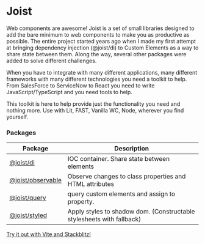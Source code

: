 # Joist

Web components are awesome! Joist is a set of small libraries designed to add the bare minimum to web components to make you as productive as possible. The entire project started years ago when I made my first attempt at bringing dependency injection (@joist/di) to Custom Elements as a way to share state between them. Along the way, several other packages were added to solve different challenges.

When you have to integrate with many different applications, many different frameworks with many different technologies you need a toolkit to help.
From SalesForce to ServiceNow to React you need to write JavaScript/TypeScript and you need tools to help.

This toolkit is here to help provide just the functionality you need and nothing more. Use with Lit, FAST, Vanilla WC, Node, wherever you find yourself.

### Packages

| Package                                  | Description                                                           |
| ---------------------------------------- | --------------------------------------------------------------------- |
| [@joist/di](packages/di)                 | IOC container. Share state between elements                           |
| [@joist/observable](packages/observable) | Observe changes to class properties and HTML attributes               |
| [@joist/query](packages/query)           | query custom elements and assign to property.                         |
| [@joist/styled](packages/styled)         | Apply styles to shadow dom. (Constructable stylesheets with fallback) |

[Try it out with Vite and Stackblitz!](https://stackblitz.com/github/joist-framework/starter-app-vite?file=index.html)
